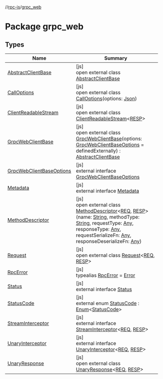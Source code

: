 //[rpc-js](../../index.md)/[grpc_web](index.md)

# Package grpc_web

## Types

| Name | Summary |
|---|---|
| [AbstractClientBase](-abstract-client-base/index.md) | [js]<br>open external class [AbstractClientBase](-abstract-client-base/index.md) |
| [CallOptions](-call-options/index.md) | [js]<br>open external class [CallOptions](-call-options/index.md)(options: [Json](https://kotlinlang.org/api/latest/jvm/stdlib/kotlin.js/-json/index.html)) |
| [ClientReadableStream](-client-readable-stream/index.md) | [js]<br>open external class [ClientReadableStream](-client-readable-stream/index.md)&lt;[RESP](-client-readable-stream/index.md)&gt; |
| [GrpcWebClientBase](-grpc-web-client-base/index.md) | [js]<br>open external class [GrpcWebClientBase](-grpc-web-client-base/index.md)(options: [GrpcWebClientBaseOptions](-grpc-web-client-base-options/index.md) = definedExternally) : [AbstractClientBase](-abstract-client-base/index.md) |
| [GrpcWebClientBaseOptions](-grpc-web-client-base-options/index.md) | [js]<br>external interface [GrpcWebClientBaseOptions](-grpc-web-client-base-options/index.md) |
| [Metadata](-metadata/index.md) | [js]<br>external interface [Metadata](-metadata/index.md) |
| [MethodDescriptor](-method-descriptor/index.md) | [js]<br>open external class [MethodDescriptor](-method-descriptor/index.md)&lt;[REQ](-method-descriptor/index.md), [RESP](-method-descriptor/index.md)&gt;(name: [String](https://kotlinlang.org/api/latest/jvm/stdlib/kotlin/-string/index.html), methodType: [String](https://kotlinlang.org/api/latest/jvm/stdlib/kotlin/-string/index.html), requestType: [Any](https://kotlinlang.org/api/latest/jvm/stdlib/kotlin/-any/index.html), responseType: [Any](https://kotlinlang.org/api/latest/jvm/stdlib/kotlin/-any/index.html), requestSerializeFn: [Any](https://kotlinlang.org/api/latest/jvm/stdlib/kotlin/-any/index.html), responseDeserializeFn: [Any](https://kotlinlang.org/api/latest/jvm/stdlib/kotlin/-any/index.html)) |
| [Request](-request/index.md) | [js]<br>open external class [Request](-request/index.md)&lt;[REQ](-request/index.md), [RESP](-request/index.md)&gt; |
| [RpcError](index.md#-784981774%2FClasslikes%2F854961009) | [js]<br>typealias [RpcError](index.md#-784981774%2FClasslikes%2F854961009) = [Error](https://kotlinlang.org/api/latest/jvm/stdlib/kotlin/-error/index.html) |
| [Status](-status/index.md) | [js]<br>external interface [Status](-status/index.md) |
| [StatusCode](-status-code/index.md) | [js]<br>external enum [StatusCode](-status-code/index.md) : [Enum](https://kotlinlang.org/api/latest/jvm/stdlib/kotlin/-enum/index.html)&lt;[StatusCode](-status-code/index.md)&gt; |
| [StreamInterceptor](-stream-interceptor/index.md) | [js]<br>external interface [StreamInterceptor](-stream-interceptor/index.md)&lt;[REQ](-stream-interceptor/index.md), [RESP](-stream-interceptor/index.md)&gt; |
| [UnaryInterceptor](-unary-interceptor/index.md) | [js]<br>external interface [UnaryInterceptor](-unary-interceptor/index.md)&lt;[REQ](-unary-interceptor/index.md), [RESP](-unary-interceptor/index.md)&gt; |
| [UnaryResponse](-unary-response/index.md) | [js]<br>open external class [UnaryResponse](-unary-response/index.md)&lt;[REQ](-unary-response/index.md), [RESP](-unary-response/index.md)&gt; |
